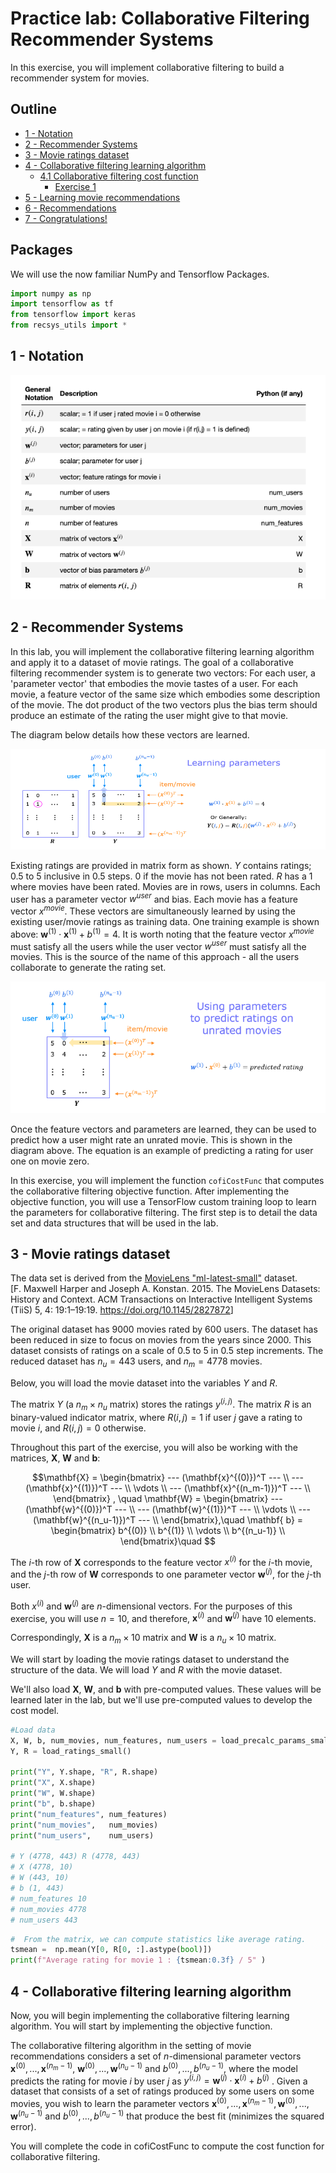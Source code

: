 # Practice lab: Collaborative Filtering Recommender Systems

In this exercise, you will implement collaborative filtering to build a recommender system for movies. 

## Outline
- [ 1 - Notation](#1)
- [ 2 - Recommender Systems](#2)
- [ 3 - Movie ratings dataset](#3)
- [ 4 - Collaborative filtering learning algorithm](#4)
  - [ 4.1 Collaborative filtering cost function](#4.1)
    - [ Exercise 1](#ex01)
- [ 5 - Learning movie recommendations](#5)
- [ 6 - Recommendations](#6)
- [ 7 - Congratulations!](#7)


##  Packages
We will use the now familiar NumPy and Tensorflow Packages.

```py
import numpy as np
import tensorflow as tf
from tensorflow import keras
from recsys_utils import *
```

<a name="1"></a>
## 1 - Notation

![](2024-03-21-00-14-05.png)

<a name="2"></a>
## 2 - Recommender Systems
In this lab, you will implement the collaborative filtering learning algorithm and apply it to a dataset of movie ratings.
The goal of a collaborative filtering recommender system is to generate two vectors: For each user, a 'parameter vector' that embodies the movie tastes of a user. For each movie, a feature vector of the same size which embodies some description of the movie. The dot product of the two vectors plus the bias term should produce an estimate of the rating the user might give to that movie.

The diagram below details how these vectors are learned.

![](2024-03-21-00-14-27.png)

Existing ratings are provided in matrix form as shown. $Y$ contains ratings; 0.5 to 5 inclusive in 0.5 steps. 0 if the movie has not been rated. $R$ has a 1 where movies have been rated. Movies are in rows, users in columns. Each user has a parameter vector $w^{user}$ and bias. Each movie has a feature vector $x^{movie}$. These vectors are simultaneously learned by using the existing user/movie ratings as training data. One training example is shown above: $\mathbf{w}^{(1)} \cdot \mathbf{x}^{(1)} + b^{(1)} = 4$. It is worth noting that the feature vector $x^{movie}$ must satisfy all the users while the user vector $w^{user}$ must satisfy all the movies. This is the source of the name of this approach - all the users collaborate to generate the rating set. 

![](2024-03-21-00-14-41.png)

Once the feature vectors and parameters are learned, they can be used to predict how a user might rate an unrated movie. This is shown in the diagram above. The equation is an example of predicting a rating for user one on movie zero.

In this exercise, you will implement the function `cofiCostFunc` that computes the collaborative filtering objective function. After implementing the objective function, you will use a TensorFlow custom training loop to learn the parameters for collaborative filtering. The first step is to detail the data set and data structures that will be used in the lab.

<a name="3"></a>
## 3 - Movie ratings dataset
The data set is derived from the [MovieLens "ml-latest-small"](https://grouplens.org/datasets/movielens/latest/) dataset.   
[F. Maxwell Harper and Joseph A. Konstan. 2015. The MovieLens Datasets: History and Context. ACM Transactions on Interactive Intelligent Systems (TiiS) 5, 4: 19:1–19:19. <https://doi.org/10.1145/2827872>]

The original dataset has  9000 movies rated by 600 users. The dataset has been reduced in size to focus on movies from the years since 2000. This dataset consists of ratings on a scale of 0.5 to 5 in 0.5 step increments. The reduced dataset has $n_u = 443$ users, and $n_m= 4778$ movies. 

Below, you will load the movie dataset into the variables $Y$ and $R$.

The matrix $Y$ (a  $n_m \times n_u$ matrix) stores the ratings $y^{(i,j)}$. The matrix $R$ is an binary-valued indicator matrix, where $R(i,j) = 1$ if user $j$ gave a rating to movie $i$, and $R(i,j)=0$ otherwise. 

Throughout this part of the exercise, you will also be working with the
matrices, $\mathbf{X}$, $\mathbf{W}$ and $\mathbf{b}$: 

$$\mathbf{X} = 
\begin{bmatrix}
--- (\mathbf{x}^{(0)})^T --- \\
--- (\mathbf{x}^{(1)})^T --- \\
\vdots \\
--- (\mathbf{x}^{(n_m-1)})^T --- \\
\end{bmatrix} , \quad
\mathbf{W} = 
\begin{bmatrix}
--- (\mathbf{w}^{(0)})^T --- \\
--- (\mathbf{w}^{(1)})^T --- \\
\vdots \\
--- (\mathbf{w}^{(n_u-1)})^T --- \\
\end{bmatrix},\quad
\mathbf{ b} = 
\begin{bmatrix}
 b^{(0)}  \\
 b^{(1)} \\
\vdots \\
b^{(n_u-1)} \\
\end{bmatrix}\quad
$$ 

The $i$-th row of $\mathbf{X}$ corresponds to the feature vector $x^{(i)}$ for the $i$-th movie, and the $j$-th row of $\mathbf{W}$ corresponds to one parameter vector $\mathbf{w}^{(j)}$, for the $j$-th user. 

Both $x^{(i)}$ and $\mathbf{w}^{(j)}$ are $n$-dimensional vectors. For the purposes of this exercise, you will use $n=10$, and therefore, $\mathbf{x}^{(i)}$ and $\mathbf{w}^{(j)}$ have 10 elements.

Correspondingly, $\mathbf{X}$ is a $n_m \times 10$ matrix and $\mathbf{W}$ is a $n_u \times 10$ matrix.

We will start by loading the movie ratings dataset to understand the structure of the data.
We will load $Y$ and $R$ with the movie dataset.

We'll also load $\mathbf{X}$, $\mathbf{W}$, and $\mathbf{b}$ with pre-computed values. These values will be learned later in the lab, but we'll use pre-computed values to develop the cost model.

```py
#Load data
X, W, b, num_movies, num_features, num_users = load_precalc_params_small()
Y, R = load_ratings_small()

print("Y", Y.shape, "R", R.shape)
print("X", X.shape)
print("W", W.shape)
print("b", b.shape)
print("num_features", num_features)
print("num_movies",   num_movies)
print("num_users",    num_users)

# Y (4778, 443) R (4778, 443)
# X (4778, 10)
# W (443, 10)
# b (1, 443)
# num_features 10
# num_movies 4778
# num_users 443
```

```py
#  From the matrix, we can compute statistics like average rating.
tsmean =  np.mean(Y[0, R[0, :].astype(bool)])
print(f"Average rating for movie 1 : {tsmean:0.3f} / 5" )
```

<a name="4"></a>
## 4 - Collaborative filtering learning algorithm

Now, you will begin implementing the collaborative filtering learning
algorithm. You will start by implementing the objective function. 

The collaborative filtering algorithm in the setting of movie
recommendations considers a set of $n$-dimensional parameter vectors
$\mathbf{x}^{(0)},...,\mathbf{x}^{(n_m-1)}$, $\mathbf{w}^{(0)},...,\mathbf{w}^{(n_u-1)}$ and $b^{(0)},...,b^{(n_u-1)}$, where the
model predicts the rating for movie $i$ by user $j$ as
$y^{(i,j)} = \mathbf{w}^{(j)}\cdot \mathbf{x}^{(i)} + b^{(j)}$ . Given a dataset that consists of
a set of ratings produced by some users on some movies, you wish to
learn the parameter vectors $\mathbf{x}^{(0)},...,\mathbf{x}^{(n_m-1)},
\mathbf{w}^{(0)},...,\mathbf{w}^{(n_u-1)}$  and $b^{(0)},...,b^{(n_u-1)}$ that produce the best fit (minimizes
the squared error).

You will complete the code in cofiCostFunc to compute the cost
function for collaborative filtering. 